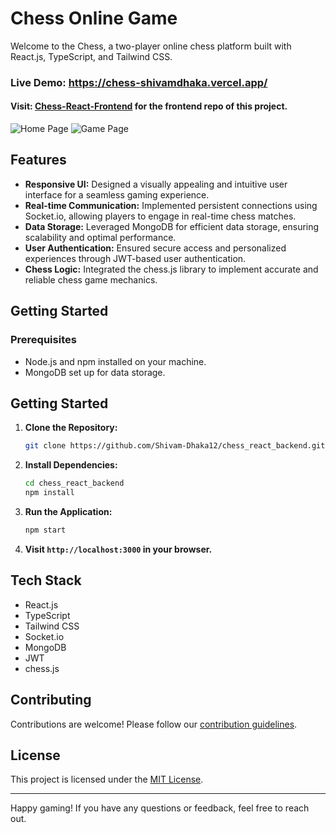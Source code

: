 # Chess Online Game

Welcome to the Chess, a two-player online chess platform built with React.js, TypeScript, and Tailwind CSS.

### Live Demo: https://chess-shivamdhaka.vercel.app/
#### Visit: [Chess-React-Frontend](https://github.com/Shivam-Dhaka12/chess-frontend-bishwah) for the frontend repo of this project.

![Home Page](https://github.com/user-attachments/assets/cdc7c292-d351-4375-89a9-ec9e85f17958)
![Game Page](https://github.com/user-attachments/assets/4ad65587-1072-42f5-9580-167e7fa51f5b)




## Features

- **Responsive UI:** Designed a visually appealing and intuitive user interface for a seamless gaming experience.
- **Real-time Communication:** Implemented persistent connections using Socket.io, allowing players to engage in real-time chess matches.
- **Data Storage:** Leveraged MongoDB for efficient data storage, ensuring scalability and optimal performance.
- **User Authentication:** Ensured secure access and personalized experiences through JWT-based user authentication.
- **Chess Logic:** Integrated the chess.js library to implement accurate and reliable chess game mechanics.

## Getting Started

### Prerequisites

- Node.js and npm installed on your machine.
- MongoDB set up for data storage.

  
## Getting Started

1. **Clone the Repository:**
    ```bash
    git clone https://github.com/Shivam-Dhaka12/chess_react_backend.git
    ```

2. **Install Dependencies:**
    ```bash
    cd chess_react_backend
    npm install
    ```

3. **Run the Application:**
    ```bash
    npm start
    ```

4. **Visit `http://localhost:3000` in your browser.**

## Tech Stack

- React.js
- TypeScript
- Tailwind CSS
- Socket.io
- MongoDB
- JWT
- chess.js

## Contributing

Contributions are welcome! Please follow our [contribution guidelines](CONTRIBUTING.md).

## License

This project is licensed under the [MIT License](LICENSE).

---

Happy gaming! If you have any questions or feedback, feel free to reach out.

